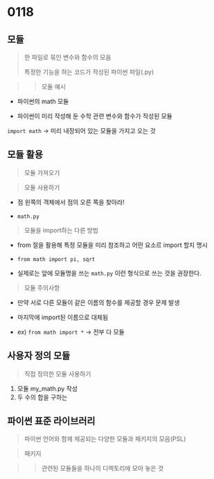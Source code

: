 # 0118
## 모듈

> 한 파일로 묶인 변수와 함수의 모음
> 
> 특정한 기능을 하는 코드가 작성된 파이썬 파일(.py)

>>모듈 예시
- 파이썬의 math 모듈

- 파이썬이 미리 작성해 둔 수학 관련 변수와 함수가 작성된 모듈

`import math` -> 미리 내장되어 있는 모듈을 가지고 오는 것

## 모듈 활용

> 모듈 가져오기

> 모듈 사용하기 

- 점 왼쪽의 객체에서 점의 오른 쪽을 찾아라!

- `math.py`
 
> 모듈을 import하는 다른 방법

- from 절을 활용해 특정 모듈을 미리 참조하고 어떤 요소르 import 할지 명시

- `from math import pi, sqrt`

- 실제로는 앞에 모듈명을 쓰는 `math.py` 이런 형식으로 쓰는 것을 권장한다. 

> 모듈 주의사항

- 만약 서로 다른 모듈이 같은 이름의 함수를 제공할 경우 문제 발생

- 마지막에 import된 이름으로 대체됨 

- ex) `from math import *` -> 전부 다 모듈

## 사용자 정의 모듈

> 직접 정의한 모듈 사용하기
1. 모듈 my_math.py 작성
2. 두 수의 합을 구하는 

## 파이썬 표준 라이브러리

> 파이썬 언어와 함께 제공되는 다양한 모듈과 패키지의 모음(PSL)

> 패키지

>> 관련된 모듈들을 하나의 디렉토리에 모아 놓은 것
